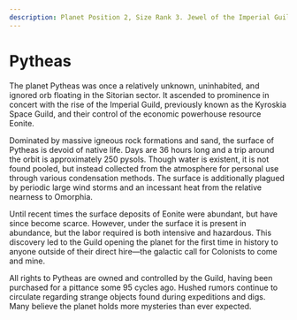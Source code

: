 ```yaml
---
description: Planet Position 2, Size Rank 3. Jewel of the Imperial Guild.
---
```


# Pytheas

The planet Pytheas was once a relatively unknown, uninhabited, and ignored orb floating in the Sitorian sector. It ascended to prominence in concert with the rise of the Imperial Guild, previously known as the Kyroskia Space Guild, and their control of the economic powerhouse resource Eonite.&#x20;

Dominated by massive igneous rock formations and sand, the surface of Pytheas is devoid of native life. Days are 36 hours long and a trip around the orbit is approximately 250 pysols. Though water is existent, it is not found pooled, but instead collected from the atmosphere for personal use through various condensation methods. The surface is additionally plagued by periodic large wind storms and an incessant heat from the relative nearness to Omorphia.

Until recent times the surface deposits of Eonite were abundant, but have since become scarce. However, under the surface it is present in abundance, but the labor required is both intensive and hazardous. This discovery led to the Guild opening the planet for the first time in history to anyone outside of their direct hire—the galactic call for Colonists to come and mine.&#x20;

All rights to Pytheas are owned and controlled by the Guild, having been purchased for a pittance some 95 cycles ago. Hushed rumors continue to circulate regarding strange objects found during expeditions and digs. Many believe the planet holds more mysteries than ever expected.

